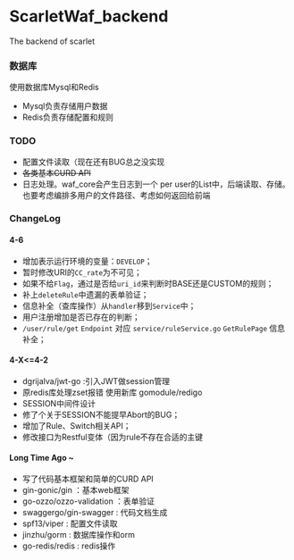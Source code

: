 # ScarletWaf_backend
The backend of scarlet

### 数据库

使用数据库Mysql和Redis
- Mysql负责存储用户数据
- Redis负责存储配置和规则

### TODO

- 配置文件读取（现在还有BUG总之没实现
- <del>各类基本CURD API</del>
- 日志处理。waf_core会产生日志到一个 per user的List中，后端读取、存储。也要考虑编排多用户的文件路径、考虑如何返回给前端


### ChangeLog


#### 4-6

- 增加表示运行环境的变量：`DEVELOP`；
- 暂时修改URI的`CC_rate`为不可见；
- 如果不给`Flag`，通过是否给`uri_id`来判断时BASE还是CUSTOM的规则；
- 补上`deleteRule`中遗漏的表单验证；
- 信息补全（查库操作）从`handler`移到`Service`中；
- 用户注册增加是否已存在的判断；
- `/user/rule/get` `Endpoint` 对应 `service/ruleService.go` `GetRulePage` 信息补全；

#### 4-X<=4-2

- dgrijalva/jwt-go :引入JWT做session管理
- 原redis库处理zset报错 使用新库 gomodule/redigo
- SESSION中间件设计
- 修了个关于SESSION不能提早Abort的BUG；
- 增加了Rule、Switch相关API；
- 修改接口为Restful变体（因为rule不存在合适的主键

#### Long Time Ago ~

- 写了代码基本框架和简单的CURD API
- gin-gonic/gin ：基本web框架
- go-ozzo/ozzo-validation ：表单验证 
- swaggergo/gin-swagger : 代码文档生成
- spf13/viper : 配置文件读取
- jinzhu/gorm : 数据库操作和orm
- go-redis/redis : redis操作
